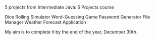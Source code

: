 5 projects from Intermediate Java: 5 Projects course

Dice Rolling Simulator
Word-Guessing Game
Password Generator
File Manager
Weather Forecast Application

My aim is to complete it by the end of the year, December 30th.
